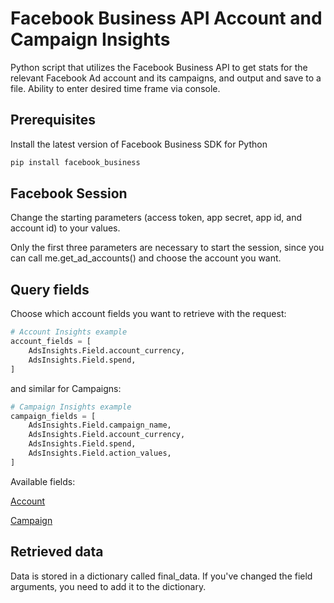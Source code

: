 # Facebook Business API Account and Campaign Insights
Python script that utilizes the Facebook Business API to get stats for the relevant Facebook Ad account and its campaigns, and output and save to a file. Ability to enter desired time frame via console.

## Prerequisites
Install the latest version of Facebook Business SDK for Python
```python
pip install facebook_business
```

## Facebook Session
Change the starting parameters (access token, app secret, app id, and account id) to your values.

Only the first three parameters are necessary to start the session, since you can call me.get_ad_accounts() and choose the account you want.

## Query fields
Choose which account fields you want to retrieve with the request:

```python
# Account Insights example
account_fields = [
    AdsInsights.Field.account_currency,
    AdsInsights.Field.spend,
]
```

and similar for Campaigns:

```python
# Campaign Insights example
campaign_fields = [
    AdsInsights.Field.campaign_name,
    AdsInsights.Field.account_currency,
    AdsInsights.Field.spend,
    AdsInsights.Field.action_values,
]
```
Available fields:

[Account](https://developers.facebook.com/docs/marketing-api/reference/ad-account/insights/)

[Campaign](https://developers.facebook.com/docs/marketing-api/reference/ad-campaign-group/insights/)

## Retrieved data
Data is stored in a dictionary called final_data. If you've changed the field arguments, you need to add it to the dictionary.

